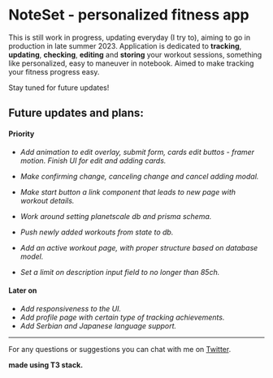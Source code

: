 # NoteSet - personalized fitness app

This is still work in progress, updating everyday (I try to), aiming to go in production in late summer 2023. Application is dedicated to **tracking**,
**updating**, **checking**, **editing** and **storing** your workout sessions, something like personalized, easy to maneuver in notebook. Aimed to make
tracking your fitness progress easy.

Stay tuned for future updates!

## Future updates and plans:

#### Priority

- _Add animation to edit overlay, submit form, cards edit buttos - framer motion. Finish UI for edit and adding cards._
- _Make confirming change, canceling change and cancel adding modal._

- _Make start button a link component that leads to new page with workout details._
- _Work around setting planetscale db and prisma schema._
- _Push newly added workouts from state to db._
- _Add an active workout page, with proper structure based on database model._
- _Set a limit on description input field to no longer than 85ch._

#### Later on

- _Add responsiveness to the UI._
- _Add profile page with certain type of tracking achievements._
- _Add Serbian and Japanese language support._

---

For any questions or suggestions you can chat with me on
[Twitter](https://twitter.com/Srkuleo).

**made using T3 stack.**

